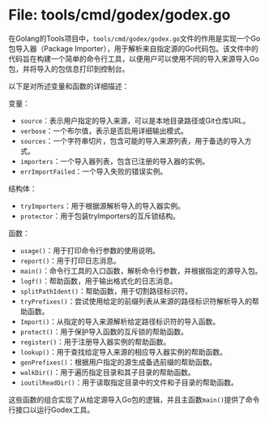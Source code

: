 # File: tools/cmd/godex/godex.go

在Golang的Tools项目中，`tools/cmd/godex/godex.go`文件的作用是实现一个Go包导入器（Package Importer），用于解析来自指定源的Go代码包。该文件中的代码旨在构建一个简单的命令行工具，以便用户可以使用不同的导入来源导入Go包，并将导入的包信息打印到控制台。

以下是对所述变量和函数的详细描述：

变量：
- `source`：表示用户指定的导入来源，可以是本地目录路径或Git仓库URL。
- `verbose`：一个布尔值，表示是否启用详细输出模式。
- `sources`：一个字符串切片，包含可能的导入来源列表，用于备选的导入方式。
- `importers`：一个导入器列表，包含已注册的导入器的实例。
- `errImportFailed`：一个导入失败的错误实例。

结构体：
- `tryImporters`：用于根据源解析导入的导入器实例。
- `protector`：用于包装tryImporters的互斥锁结构。

函数：
- `usage()`：用于打印命令行参数的使用说明。
- `report()`：用于打印日志消息。
- `main()`：命令行工具的入口函数，解析命令行参数，并根据指定的源导入包。
- `logf()`：帮助函数，用于输出格式化的日志消息。
- `splitPathIdent()`：帮助函数，用于切割路径标识符。
- `tryPrefixes()`：尝试使用给定的前缀列表从来源的路径标识符解析导入的帮助函数。
- `Import()`：从指定的导入来源解析给定路径标识符的导入函数。
- `protect()`：用于保护导入函数的互斥锁的帮助函数。
- `register()`：用于注册导入器实例的帮助函数。
- `lookup()`：用于查找给定导入来源的相应导入器实例的帮助函数。
- `genPrefixes()`：根据用户指定的源生成备选前缀的帮助函数。
- `walkDir()`：用于遍历指定目录和其子目录的帮助函数。
- `ioutilReadDir()`：用于读取指定目录中的文件和子目录的帮助函数。

这些函数的组合实现了从给定源导入Go包的逻辑，并且主函数`main()`提供了命令行接口以运行Godex工具。

